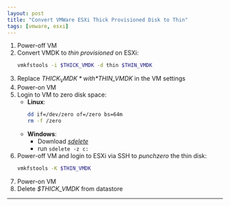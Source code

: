 ```yaml
---
layout: post
title: "Convert VMWare ESXi Thick Provisioned Disk to Thin"
tags: [vmware, esxi]
---
```


1. Power-off VM
2. Convert VMDK to *thin provisioned* on ESXi:
   ```bash
   vmkfstools -i $THICK_VMDK -d thin $THIN_VMDK
   ```
3. Replace *$THICK_VMDK* with *$THIN_VMDK* in the VM settings
4. Power-on VM
5. Login to VM to zero disk space:
   - **Linux**:
      ```bash
      dd if=/dev/zero of=/zero bs=64m
      rm -f /zero
      ```
   - **Windows**:
     - Download [*sdelete*](http://technet.microsoft.com/en-us/sysinternals/bb897443.aspx)
     - run `sdelete -z c:`
6. Power-off VM and login to ESXi via SSH to *punchzero* the thin disk:
   ```bash
   vmkfstools -K $THIN_VMDK
   ```
7. Power-on VM
8. Delete *$THICK_VMDK* from datastore

---
